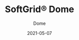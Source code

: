 ---
title: "SoftGrid® Dome"
image_primary: "img/arktura-softgrid-dome-beth-el-congregation-pittsburgh-pa-web-003.jpg"
image_secondary: "img/Arktura-Softgrid-Dome-Ceiling-Feature-Image-v2-1600x1600.png"
description: "Dome%u2019s%20acoustic%20ceiling%20modules%20create%20a%20curve%20effect%20on%20your%20ceiling%2C%20calling%20to%20mind%20gentle%20rolling%20hills.%20These%20hills%20can%20follow%20the%20length%20of%20the%20room%20or%20pull%20focus%20to%20a%20specific%20area%2C%20depending%20on%20your%20design%u2019s%20needs.%20Plus%2C%20Dome%u2019s%20modules%20are%20made%20of%20Soft%20Sound%AE%20material%20for%20acoustic%20comfort%20wherever%20you%20need%20it.%20And%20now%2C%A0for%20larger%20jobs%2C%A0with%20the%20addition%20of%A0SoftGrid%AE%20Max%20options%2C%A0you%20can%20do%20it%20all%20while%A0maximizing%20value%A0and%A0minimizing%20the%20impact%20on%20the%20environment."
designer: "Arktura"
tags: 
  - "Acoustic"
  - "Ceiling Baffles"
subtitle: "Dome"
href: "https://arktura.com/product/softgrid-dome/"
category: "Acoustic"
manufacturer: "Arktura"
slug: "/manufacturers/arktura/acoustic/arktura-soft-grid-dome"
date: "2021-05-07"
---